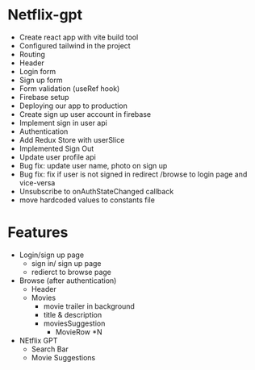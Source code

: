 # Netflix-gpt
- Create react app with vite build tool
- Configured tailwind in the project
- Routing
- Header
- Login form
- Sign up form
- Form validation (useRef hook)
- Firebase setup
- Deploying our app to production
- Create sign up user account in firebase
- Implement sign in user api
- Authentication
- Add Redux Store with userSlice
- Implemented Sign Out
- Update user profile api
- Bug fix: update user name, photo on sign up
- Bug fix: fix if user is not signed in redirect /browse to login page and vice-versa
- Unsubscribe to onAuthStateChanged callback
- move hardcoded values to constants file

# Features
- Login/sign up page
    - sign in/ sign up page
    - redierct to browse page
- Browse (after authentication)
    - Header
    - Movies
        - movie trailer in background
        - title & description
        - moviesSuggestion
            - MovieRow *N
- NEtflix GPT
    - Search Bar
    - Movie Suggestions